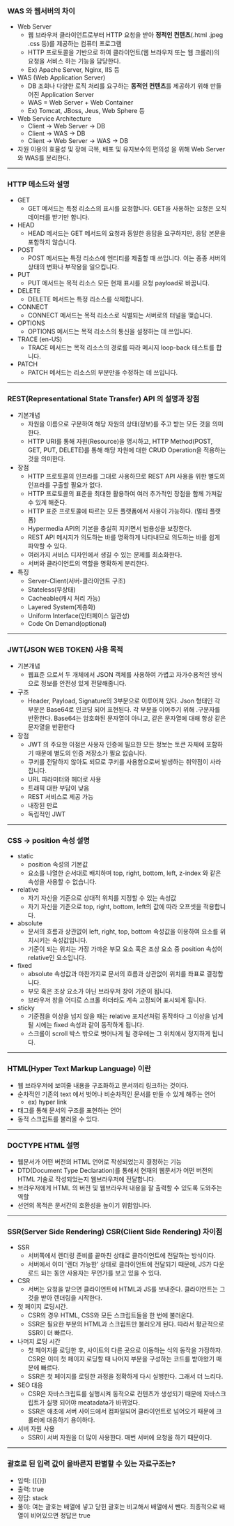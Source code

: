 ### WAS 와 웹서버의 차이
- Web Server
    - 웹 브라우저 클라이언트로부터 HTTP 요청을 받아 <b>정적인 컨텐츠</b>(.html .jpeg .css 등)를 제공하는 컴퓨터 프로그램
    - HTTP 프로토콜을 기반으로 하여 클라이언트(웹 브라우저 또는 웹 크롤러)의 요청을 서비스 하는 기능을 담당한다.
    - Ex) Apache Server, Nginx, IIS 등
- WAS (Web Application Server)
   - DB 조회나 다양한 로직 처리를 요구하는 <b>동적인 컨텐츠</b>를 제공하기 위해 만들어진 Application Server
   - WAS = Web Server + Web Container
   - Ex) Tomcat, JBoss, Jeus, Web Sphere 등
- Web Service Architecture
   - Client -> Web Server -> DB
   - Client -> WAS -> DB
   - Client -> Web Server -> WAS -> DB
- 자원 이용의 효율성 및 장애 극복, 배포 및 유지보수의 편의성 을 위해 Web Server와 WAS를 분리한다.
---
### HTTP 메소드와 설명
- GET
  - GET 메서드는 특정 리소스의 표시를 요청합니다. GET을 사용하는 요청은 오직 데이터를 받기만 합니다.
- HEAD
  - HEAD 메서드는 GET 메서드의 요청과 동일한 응답을 요구하지만, 응답 본문을 포함하지 않습니다.
- POST
  - POST 메서드는 특정 리소스에 엔티티를 제출할 때 쓰입니다. 이는 종종 서버의 상태의 변화나 부작용을 일으킵니다.
- PUT
  - PUT 메서드는 목적 리소스 모든 현재 표시를 요청 payload로 바꿉니다.
- DELETE
  - DELETE 메서드는 특정 리소스를 삭제합니다.
- CONNECT
  - CONNECT 메서드는 목적 리소스로 식별되는 서버로의 터널을 맺습니다.
- OPTIONS
  - OPTIONS 메서드는 목적 리소스의 통신을 설정하는 데 쓰입니다.
- TRACE (en-US)
  - TRACE 메서드는 목적 리소스의 경로를 따라 메시지 loop-back 테스트를 합니다.
- PATCH
  - PATCH 메서드는 리소스의 부분만을 수정하는 데 쓰입니다.
---
### REST(Representational State Transfer) API 의 설명과 장점
- 기본개념
  - 자원을 이름으로 구분하여 해당 자원의 상태(정보)를 주고 받는 모든 것을 의미한다.
  - HTTP URI를 통해 자원(Resource)을 명시하고, HTTP Method(POST, GET, PUT, DELETE)를 통해 해당 자원에 대한 CRUD Operation을 적용하는 것을 의미한다.
- 장점
  - HTTP 프로토콜의 인프라를 그대로 사용하므로 REST API 사용을 위한 별도의 인프라를 구출할 필요가 없다.
  - HTTP 프로토콜의 표준을 최대한 활용하여 여러 추가적인 장점을 함께 가져갈 수 있게 해준다.
  - HTTP 표준 프로토콜에 따르는 모든 플랫폼에서 사용이 가능하다. (멀티 플랫폼)
  - Hypermedia API의 기본을 충실히 지키면서 범용성을 보장한다.
  - REST API 메시지가 의도하는 바를 명확하게 나타내므로 의도하는 바를 쉽게 파악할 수 있다.
  - 여러가지 서비스 디자인에서 생길 수 있는 문제를 최소화한다.
  - 서버와 클라이언트의 역할을 명확하게 분리한다.
- 특징
  - Server-Client(서버-클라이언트 구조)
  - Stateless(무상태)
  - Cacheable(캐시 처리 가능)
  - Layered System(계층화)
  - Uniform Interface(인터페이스 일관성)
  - Code On Demand(optional)
---
### JWT(JSON WEB TOKEN) 사용 목적
- 기본개념
  -  웹표준 으로서 두 개체에서 JSON 객체를 사용하여 가볍고 자가수용적인 방식으로 정보를 안전성 있게 전달해줍니다.
- 구조
  - Header, Payload, Signature의 3부분으로 이루어져 있다. Json 형태인 각 부분은 Base64로 인코딩 되어 표현된다. 각 부분을 이어주기 위해 .구분자를 반환한다. Base64는 암호화된 문자열이 아니고, 같은 문자열에 대해 항상 같은 문자열을 반환한다
- 장점
  - JWT 의 주요한 이점은 사용자 인증에 필요한 모든 정보는 토큰 자체에 포함하기 때문에 별도의 인증 저장소가 필요 없습니다.
  - 쿠키를 전달하지 않아도 되므로 쿠키를 사용함으로써 발생하는 취약점이 사라집니다.
  - URL 파라미터와 헤더로 사용
  - 트래픽 대한 부담이 낮음
  - REST 서비스로 제공 가능
  - 내장된 만료
  - 독립적인 JWT
---
### CSS -> position 속성 설명
- static
  - position 속성의 기본값
  - 요소를 나열한 순서대로 배치하며 top, right, bottom, left, z-index 와 같은 속성을 사용할 수 없습니다.
- relative
  - 자기 자신을 기준으로 상대적 위치를 지정할 수 있는 속성값
  - 자기 자신을 기준으로 top, right, bottom, left의 값에 따라 오프셋을 적용합니다.
- absolute
  - 문서의 흐름과 상관없이 left, right, top, bottom 속성값을 이용하여 요소를 위치시키는 속성값입니다. 
  - 기준이 되는 위치는 가장 가까운 부모 요소 혹은 조상 요소 중 position 속성이 relative인 요소입니다.
- fixed
  - absolute 속성값과 마찬가지로 문서의 흐름과 상관없이 위치를 좌표로 결정합니다.
  - 부모 혹은 조상 요소가 아닌 브라우저 창이 기준이 됩니다.
  - 브라우저 창을 어디로 스크롤 하더라도 계속 고정되어 표시되게 됩니다.
- sticky
  - 기준점을 이상을 넘지 않을 때는 relative 포지션처럼 동작하다 그 이상을 넘게 될 시에는 fixed 속성과 같이 동작하게 됩니다.
  - 스크롤이 scroll 박스 밖으로 벗어나게 될 경우에는 그 위치에서 정지하게 됩니다.
---
### HTML(Hyper Text Markup Language) 이란
- 웹 브라우저에 보여줄 내용을 구조화하고 문서끼리 링크하는 것이다.
- 순차적인 기존의 text 에서 벗어나 비순차적인 문서를 만들 수 있게 해주는 언어
  - ex) hyper link
- 태그를 통해 문서의 구조를 표현하는 언어
- 동적 스크립트를 불러올 수 있다.
---
### DOCTYPE HTML 설명
- 웹문서가 어떤 버전의 HTML 언어로 작성되었는지 결정하는 기능
- DTD(Document Type Declaration)를 통해서 현재의 웹문서가 어떤 버전의 HTML 기술로 작성되었는지 웹브라우저에 전달합니다.
- 브라우저에게 HTML 의 버전 및 웹브라우저 내용을 잘 출력할 수 있도록 도와주는 역할
- 선언의 목적은 문서간의 호환성을 높이기 위함입니다.
---
### SSR(Server Side Rendering) CSR(Client Side Rendering) 차이점
- SSR
  - 서버쪽에서 렌더링 준비를 끝마친 상태로 클라이언트에 전달하는 방식이다.
  - 서버에서 이미 '렌더 가능한' 상태로 클라이언트에 전달되기 때문에, JS가 다운로드 되는 동안 사용자는 무언가를 보고 있을 수 있다.
- CSR
  - 서버는 요청을 받으면 클라이언트에 HTML과 JS를 보내준다. 클라이언트는 그것을 받아 렌더링을 시작한다.
- 첫 페이지 로딩시간.
  - CSR의 경우 HTML, CSS와 모든 스크립트들을 한 번에 불러온다.
  - SSR은 필요한 부분의 HTML과 스크립트만 불러오게 된다. 따라서 평균적으로 SSR이 더 빠르다.
- 나머지 로딩 시간
  - 첫 페이지를 로딩한 후, 사이트의 다른 곳으로 이동하는 식의 동작을 가정하자. CSR은 이미 첫 페이지 로딩할 때 나머지 부분을 구성하는 코드를 받아왔기 때문에 빠르다.
  - SSR은 첫 페이지를 로딩한 과정을 정확하게 다시 실행한다. 그래서 더 느리다.
- SEO 대응
  - CSR은 자바스크립트를 실행시켜 동적으로 컨텐츠가 생성되기 때문에 자바스크립트가 실행 되어야 meatadata가 바뀌었다.
  - SSR은 애초에 서버 사이드에서 컴파일되어 클라이언트로 넘어오기 때문에 크롤러에 대응하기 용이하다.
- 서버 자원 사용
    - SSR이 서버 자원을 더 많이 사용한다. 매번 서버에 요청을 하기 때문이다.
---
### 괄호로 된 입력 값이 올바른지 판별할 수 있는 자료구조는?
  - 입력: ([{}])
  - 출력: true
  - 정답: stack
  - 풀이: 여는 괄호는 배열에 넣고 닫힌 괄호는 비교해서 배열에서 뺀다. 최종적으로 배열이 비어있으면 정답은 true
